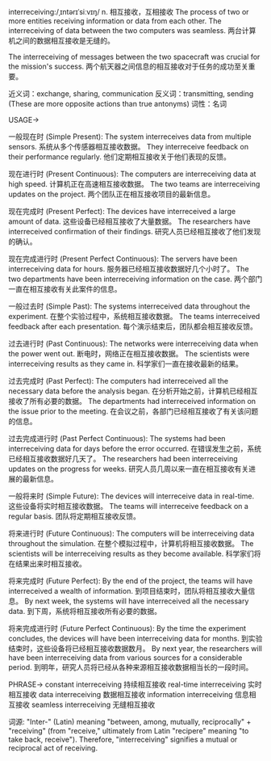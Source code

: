 interreceiving:/ˌɪntərɪˈsiːvɪŋ/
n.
相互接收，互相接收
The process of two or more entities receiving information or data from each other.
The interreceiving of data between the two computers was seamless.  两台计算机之间的数据相互接收是无缝的。

The interreceiving of messages between the two spacecraft was crucial for the mission's success. 两个航天器之间信息的相互接收对于任务的成功至关重要。

近义词：exchange, sharing, communication
反义词：transmitting, sending (These are more opposite actions than true antonyms)
词性：名词


USAGE->

一般现在时 (Simple Present):
The system interreceives data from multiple sensors. 系统从多个传感器相互接收数据。
They interreceive feedback on their performance regularly.  他们定期相互接收关于他们表现的反馈。


现在进行时 (Present Continuous):
The computers are interreceiving data at high speed.  计算机正在高速相互接收数据。
The two teams are interreceiving updates on the project.  两个团队正在相互接收项目的最新信息。


现在完成时 (Present Perfect):
The devices have interreceived a large amount of data.  这些设备已经相互接收了大量数据。
The researchers have interreceived confirmation of their findings.  研究人员已经相互接收了他们发现的确认。


现在完成进行时 (Present Perfect Continuous):
The servers have been interreceiving data for hours.  服务器已经相互接收数据好几个小时了。
The two departments have been interreceiving information on the case.  两个部门一直在相互接收有关此案件的信息。


一般过去时 (Simple Past):
The systems interreceived data throughout the experiment.  在整个实验过程中，系统相互接收数据。
The teams interreceived feedback after each presentation.  每个演示结束后，团队都会相互接收反馈。


过去进行时 (Past Continuous):
The networks were interreceiving data when the power went out.  断电时，网络正在相互接收数据。
The scientists were interreceiving results as they came in.  科学家们一直在接收最新的结果。


过去完成时 (Past Perfect):
The computers had interreceived all the necessary data before the analysis began.  在分析开始之前，计算机已经相互接收了所有必要的数据。
The departments had interreceived information on the issue prior to the meeting.  在会议之前，各部门已经相互接收了有关该问题的信息。


过去完成进行时 (Past Perfect Continuous):
The systems had been interreceiving data for days before the error occurred.  在错误发生之前，系统已经相互接收数据好几天了。
The researchers had been interreceiving updates on the progress for weeks.  研究人员几周以来一直在相互接收有关进展的最新信息。


一般将来时 (Simple Future):
The devices will interreceive data in real-time.  这些设备将实时相互接收数据。
The teams will interreceive feedback on a regular basis.  团队将定期相互接收反馈。


将来进行时 (Future Continuous):
The computers will be interreceiving data throughout the simulation.  在整个模拟过程中，计算机将相互接收数据。
The scientists will be interreceiving results as they become available.  科学家们将在结果出来时相互接收。


将来完成时 (Future Perfect):
By the end of the project, the teams will have interreceived a wealth of information.  到项目结束时，团队将相互接收大量信息。
By next week, the systems will have interreceived all the necessary data.  到下周，系统将相互接收所有必要的数据。


将来完成进行时 (Future Perfect Continuous):
By the time the experiment concludes, the devices will have been interreceiving data for months.  到实验结束时，这些设备将已经相互接收数据数月。
By next year, the researchers will have been interreceiving data from various sources for a considerable period.  到明年，研究人员将已经从各种来源相互接收数据相当长的一段时间。



PHRASE->
constant interreceiving  持续相互接收
real-time interreceiving 实时相互接收
data interreceiving 数据相互接收
information interreceiving 信息相互接收
seamless interreceiving 无缝相互接收


词源:
"Inter-" (Latin) meaning "between, among, mutually, reciprocally" + "receiving" (from "receive," ultimately from Latin "recipere" meaning "to take back, receive").  Therefore, "interreceiving" signifies a mutual or reciprocal act of receiving.
